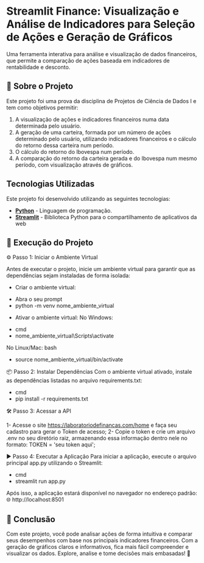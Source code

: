 # Streamlit Finance: Visualização e Análise de Indicadores para Seleção de Ações e Geração de Gráficos

Uma ferramenta interativa para análise e visualização de dados financeiros, que permite a comparação de ações baseada em indicadores de rentabilidade e desconto.


## 📝 Sobre o Projeto
Este projeto foi uma prova da disciplina de Projetos de Ciência de Dados I e tem como objetivos permitir:
1.	A visualização de ações e indicadores financeiros numa data determinada pelo usuário.
2.	A geração de uma carteira, formada por um número de ações determinado pelo usuário, utilizando indicadores financeiros e o cálculo do retorno dessa carteira num período.
3.	O cálculo do retorno do Ibovespa num período.
4.	A comparação do retorno da carteira gerada e do Ibovespa num mesmo período, com visualização através de gráficos. 



## Tecnologias Utilizadas

Este projeto foi desenvolvido utilizando as seguintes tecnologias:

- **[Python](https://www.python.org/)** - Linguagem de programação.
- **[Streamlit](https://streamlit.io/)** - Biblioteca Python para o compartilhamento de aplicativos da web


## 🚀 Execução do Projeto

⚙️ Passo 1: Iniciar o Ambiente Virtual

Antes de executar o projeto, inicie um ambiente virtual para garantir que as dependências sejam instaladas de forma isolada:

* Criar o ambiente virtual:
- Abra o seu prompt
- python -m venv nome_ambiente_virtual

* Ativar o ambiente virtual:
 No Windows:
 - cmd
 - nome_ambiente_virtual\Scripts\activate

No Linux/Mac:
 bash
 - source nome_ambiente_virtual/bin/activate


📦 Passo 2: Instalar Dependências
Com o ambiente virtual ativado, instale as dependências listadas no arquivo requirements.txt:
- cmd
- pip install -r requirements.txt


🛠️ Passo 3: Acessar a API

1- Acesse o site https://laboratoriodefinancas.com/home e faça seu cadastro para gerar o Token de acesso;
2- Copie o token e crie um arquivo .env no seu diretório raiz, armazenando essa informação dentro nele no formato: TOKEN = 'seu token aqui';


▶️ Passo 4: Executar a Aplicação
Para iniciar a aplicação, execute o arquivo principal app.py utilizando o Streamlit:
- cmd
- streamlit run app.py

Após isso, a aplicação estará disponível no navegador no endereço padrão:
🌐 http://localhost:8501

## 🌟 Conclusão
Com este projeto, você pode analisar ações de forma intuitiva e comparar seus desempenhos com base nos principais indicadores financeiros. Com a geração de gráficos claros e informativos, fica mais fácil compreender e visualizar os dados. Explore, analise e tome decisões mais embasadas! 🚀












